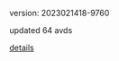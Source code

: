 version: 2023021418-9760

updated 64 avds

[details](https://github.com/0x74f917491bfa7ebfa379/ali_avd_db/blob/master/change_log/2023/02/14/18/9760.txt)
